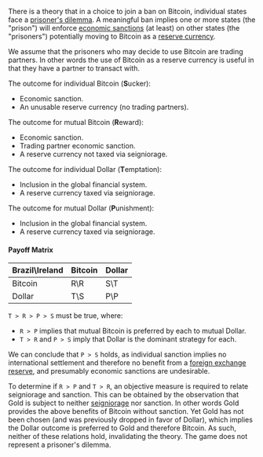 There is a theory that in a choice to join a ban on Bitcoin, individual states face a [prisoner's dilemma](https://en.wikipedia.org/wiki/Prisoner%27s_dilemma). A meaningful ban implies one or more states (the "prison") will enforce [economic sanctions](https://www.cfr.org/backgrounder/what-are-economic-sanctions) (at least) on other states (the "prisoners") potentially moving to Bitcoin as a [reserve currency](https://en.wikipedia.org/wiki/Reserve_currency).

We assume that the prisoners who may decide to use Bitcoin are trading partners. In other words the use of Bitcoin as a reserve currency is useful in that they have a partner to transact with.

The outcome for individual Bitcoin (**S**ucker):
* Economic sanction.
* An unusable reserve currency (no trading partners).

The outcome for mutual Bitcoin (**R**eward):
* Economic sanction.
* Trading partner economic sanction.
* A reserve currency not taxed via seigniorage.

The outcome for individual Dollar (**T**emptation):
* Inclusion in the global financial system.
* A reserve currency taxed via seigniorage.

The outcome for mutual Dollar (**P**unishment):
* Inclusion in the global financial system.
* A reserve currency taxed via seigniorage.

#### Payoff Matrix
|Brazil\Ireland     |Bitcoin|Dollar  |
|-------------------|-------|--------|
|Bitcoin            |R\R    |S\T     |
|Dollar             |T\S    |P\P     |

`T > R > P > S` must be true, where:
* `R > P` implies that mutual Bitcoin is preferred by each to mutual Dollar.
* `T > R` and `P > S` imply that Dollar is the dominant strategy for each.

We can conclude that `P > S` holds, as individual sanction implies no international settlement and therefore no benefit from a [foreign exchange reserve](https://en.wikipedia.org/wiki/Foreign-exchange_reserves), and presumably economic sanctions are undesirable.

To determine if `R > P` and `T > R`, an objective measure is required to relate seigniorage and sanction. This can be obtained by the observation that Gold is subject to neither [seigniorage](https://en.wikipedia.org/wiki/Seigniorage) nor sanction. In other words Gold provides the above benefits of Bitcoin without sanction. Yet Gold has not been chosen (and was previously dropped in favor of Dollar), which implies the Dollar outcome is preferred to Gold and therefore Bitcoin. As such, neither of these relations hold, invalidating the theory. The game does not represent a prisoner's dilemma.
